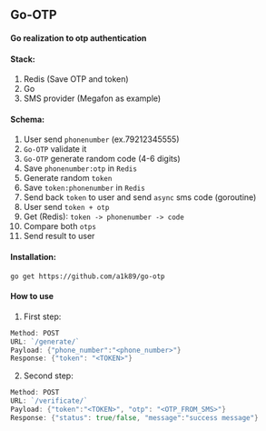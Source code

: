 ## Go-OTP
#### Go realization to otp authentication

#### Stack:
1. Redis (Save OTP and token)
2. Go
3. SMS provider (Megafon as example)

#### Schema:
1. User send `phonenumber` (ex.79212345555)
2. `Go-OTP` validate it
3. `Go-OTP` generate random code (4-6 digits)
4. Save `phonenumber:otp` in `Redis`
5. Generate random `token`
6. Save `token:phonenumber` in `Redis`
7. Send back `token` to user and send `async` sms code (goroutine)
8. User send `token + otp`
9. Get (Redis): `token -> phonenumber -> code`
10. Compare both `otps`
11. Send result to user

#### Installation:
`go get https://github.com/a1k89/go-otp`

#### How to use
1. First step:
```GO
Method: POST
URL: `/generate/`
Payload: {"phone_number":"<phone_number>"}
Response: {"token": "<TOKEN>"}
```
2. Second step:
```GO
Method: POST
URL: `/verificate/` 
Payload: {"token":"<TOKEN>", "otp": "<OTP_FROM_SMS>"}
Response: {"status": true/false, "message":"success message"}
```
